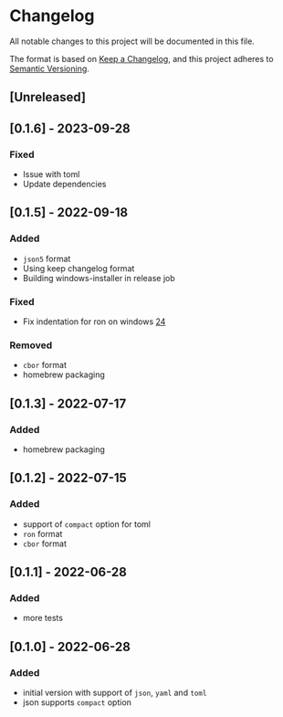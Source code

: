# Changelog
All notable changes to this project will be documented in this file.

The format is based on [Keep a Changelog](https://keepachangelog.com/en/1.0.0/),
and this project adheres to [Semantic Versioning](https://semver.org/spec/v2.0.0.html).

## [Unreleased]

## [0.1.6] - 2023-09-28
### Fixed
- Issue with toml
- Update dependencies

## [0.1.5] - 2022-09-18
### Added
- `json5` format
- Using keep changelog format
- Building windows-installer in release job
### Fixed
- Fix indentation for ron on windows [24](https://github.com/oriontvv/convfmt/pull/24)
### Removed
- `cbor` format
- homebrew packaging

## [0.1.3]  - 2022-07-17
### Added
- homebrew packaging

## [0.1.2] - 2022-07-15
### Added
- support of `compact` option for toml
- `ron` format
- `cbor` format

## [0.1.1] - 2022-06-28
### Added
- more tests

## [0.1.0] - 2022-06-28
### Added
- initial version with support of `json`, `yaml` and `toml`
- json supports `compact` option
